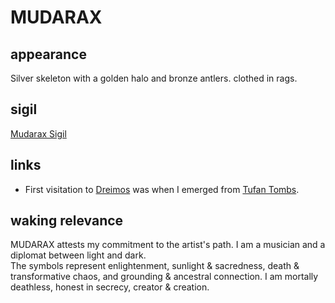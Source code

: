 # MUDARAX 

## appearance 
Silver skeleton with a golden halo and bronze antlers. clothed in rags. 

## sigil 
[Mudarax Sigil](mudarax-sigil.png)

## links  
- First visitation to [Dreimos](Dreimos.md) was when I emerged from [Tufan Tombs](Tufan-Tombs.md). 

## waking relevance 
MUDARAX attests my commitment to the artist's path. I am a musician and a diplomat between light and dark. <br> 
The symbols represent enlightenment, sunlight & sacredness, death & transformative chaos, and grounding & ancestral connection. 
I am mortally deathless, honest in secrecy, creator & creation. 
